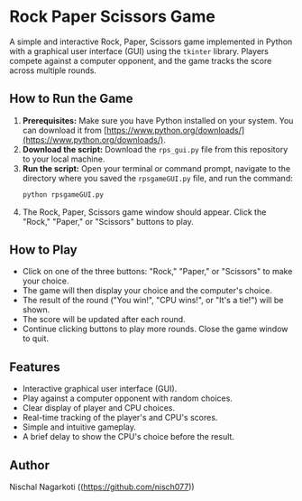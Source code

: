 # Rock Paper Scissors Game

A simple and interactive Rock, Paper, Scissors game implemented in Python with a graphical user interface (GUI) using the `tkinter` library. Players compete against a computer opponent, and the game tracks the score across multiple rounds.

## How to Run the Game

1.  **Prerequisites:** Make sure you have Python installed on your system. You can download it from [https://www.python.org/downloads/](https://www.python.org/downloads/).
2.  **Download the script:** Download the `rps_gui.py` file from this repository to your local machine.
3.  **Run the script:** Open your terminal or command prompt, navigate to the directory where you saved the `rpsgameGUI.py` file, and run the command:
    ```bash
    python rpsgameGUI.py
    ```
4.  The Rock, Paper, Scissors game window should appear. Click the "Rock," "Paper," or "Scissors" buttons to play.

## How to Play

* Click on one of the three buttons: "Rock," "Paper," or "Scissors" to make your choice.
* The game will then display your choice and the computer's choice.
* The result of the round ("You win!", "CPU wins!", or "It's a tie!") will be shown.
* The score will be updated after each round.
* Continue clicking buttons to play more rounds. Close the game window to quit.

## Features

* Interactive graphical user interface (GUI).
* Play against a computer opponent with random choices.
* Clear display of player and CPU choices.
* Real-time tracking of the player's and CPU's scores.
* Simple and intuitive gameplay.
* A brief delay to show the CPU's choice before the result.

## Author

Nischal Nagarkoti ((https://github.com/nisch077))